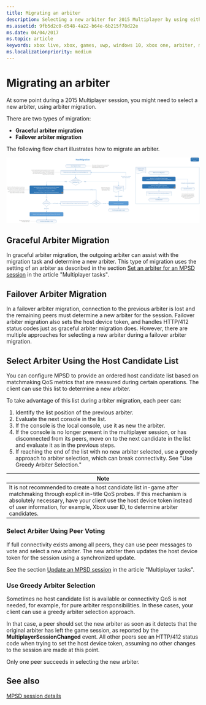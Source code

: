 ```yaml
---
title: Migrating an arbiter
description: Selecting a new arbiter for 2015 Multiplayer by using either graceful or failover migration.
ms.assetid: 9fb5d2c0-d548-4a22-b64e-6b215f78d22e
ms.date: 04/04/2017
ms.topic: article
keywords: xbox live, xbox, games, uwp, windows 10, xbox one, arbiter, multiplayer 2015
ms.localizationpriority: medium
---
```


# Migrating an arbiter

At some point during a 2015 Multiplayer session, you might need to select a new arbiter, using arbiter migration.

There are two types of migration:
-   **Graceful arbiter migration**
-   **Failover arbiter migration**

The following flow chart illustrates how to migrate an arbiter.

![Arbiter migration flowchart](../../images/multiplayer/Multiplayer_2015_HostMigration.png)


## Graceful Arbiter Migration

In graceful arbiter migration, the outgoing arbiter can assist with the migration task and determine a new arbiter.
This type of migration uses the setting of an arbiter as described in the section [Set an arbiter for an MPSD session](../multiplayer-session/mpsd-how-tos.md#set-an-arbiter-for-an-mpsd-session) in the article "Multiplayer tasks".


## Failover Arbiter Migration

In a failover arbiter migration, connection to the previous arbiter is lost and the remaining peers must determine a new arbiter for the session.
Failover arbiter migration also sets the host device token, and handles HTTP/412 status codes just as graceful arbiter migration does.
However, there are multiple approaches for selecting a new arbiter during a failover arbiter migration.


## Select Arbiter Using the Host Candidate List

You can configure MPSD to provide an ordered host candidate list based on matchmaking QoS metrics that are measured during certain operations.
The client can use this list to determine a new arbiter.

To take advantage of this list during arbiter migration, each peer can:
1.  Identify the list position of the previous arbiter.
2.  Evaluate the next console in the list.
3.  If the console is the local console, use it as new the arbiter.
4.  If the console is no longer present in the multiplayer session, or has disconnected from its peers, move on to the next candidate in the list and evaluate it as in the previous steps.
5.  If reaching the end of the list with no new arbiter selected, use a greedy approach to arbiter selection, which can break connectivity. See "Use Greedy Arbiter Selection."

| Note                                                                                                                                                                                                                                                                                    |
|------------------------------------------------------------------------------------------------------------------------------------------------------------------------------------------------------------------------------------------------------------------------------------------------------|
| It is not recommended to create a host candidate list in-game after matchmaking through explicit in-title QoS probes. If this mechanism is absolutely necessary, have your client use the host device token instead of user information, for example, Xbox user ID, to determine arbiter candidates. |


### Select Arbiter Using Peer Voting

If full connectivity exists among all peers, they can use peer messages to vote and select a new arbiter.
The new arbiter then updates the host device token for the session using a synchronized update.

See the section [Update an MPSD session](../multiplayer-session/mpsd-how-tos.md#update-an-mpsd-session) in the article "Multiplayer tasks".


### Use Greedy Arbiter Selection

Sometimes no host candidate list is available or connectivity QoS is not needed, for example, for pure arbiter responsibilities.
In these cases, your client can use a greedy arbiter selection approach.

In that case, a peer should set the new arbiter as soon as it detects that the original arbiter has left the game session, as reported by the **MultiplayerSessionChanged** event.
All other peers see an HTTP/412 status code when trying to set the host device token, assuming no other changes to the session are made at this point.

Only one peer succeeds in selecting the new arbiter.


## See also

[MPSD session details](../multiplayer-session/mpsd-details.md)
